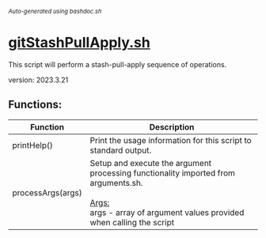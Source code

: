 <small><i>Auto-generated using bashdoc.sh</i></small>
# [gitStashPullApply.sh](../gitStashPullApply.sh)

 This script will perform a stash-pull-apply sequence of operations.
 
 version: 2023.3.21


## Functions:
| Function | Description |
|----------|-------------|
| printHelp() | Print the usage information for this script to standard output.   |
| processArgs(args) | Setup and execute the argument processing functionality imported from arguments.sh.    <br><br><u>Args:</u><br>args - array of argument values provided when calling the script  <br> |
